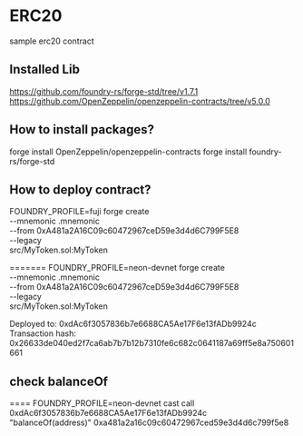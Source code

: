 # ERC20
sample erc20 contract

## Installed Lib
https://github.com/foundry-rs/forge-std/tree/v1.7.1
https://github.com/OpenZeppelin/openzeppelin-contracts/tree/v5.0.0

## How to install packages?
forge install OpenZeppelin/openzeppelin-contracts
forge install foundry-rs/forge-std

## How to deploy contract?
FOUNDRY_PROFILE=fuji forge create \
--mnemonic .mnemonic \
--from 0xA481a2A16C09c60472967ceD59e3d4d6C799F5E8 \
--legacy \
src/MyToken.sol:MyToken

=======
FOUNDRY_PROFILE=neon-devnet forge create \
--mnemonic .mnemonic \
--from 0xA481a2A16C09c60472967ceD59e3d4d6C799F5E8 \
--legacy \
src/MyToken.sol:MyToken

Deployed to: 0xdAc6f3057836b7e6688CA5Ae17F6e13fADb9924c
Transaction hash: 0x26633de040ed2f7ca6ab7b7b12b7310fe6c682c0641187a69ff5e8a750601661

## check balanceOf
====
FOUNDRY_PROFILE=neon-devnet cast call \
0xdAc6f3057836b7e6688CA5Ae17F6e13fADb9924c \
"balanceOf(address)" 0xa481a2a16c09c60472967ced59e3d4d6c799f5e8
